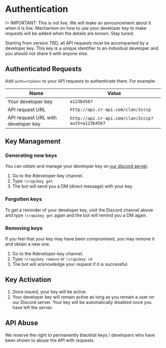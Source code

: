 #  Authentication

!> IMPORTANT: This is not live. We will make an announcement about it when it is live. Mechanism on how to use your developer key to make requests will be added when the details are known. Stay tuned.

Starting from version TBD, all API requests must be accompanied by a developer key. This key is a unique identifier to an individual developer and you should not share it with anyone else.


## Authenticated Requests

Add `auth=<token>` to your API requests to authenticate them. For example:

Name | Value
--- | ---
Your developer key | `a123b4567`
API request URL | `http://api.cr-api.com/clan/2cccp`
API request URL with developer key | `http://api.cr-api.com/clan/2cccp?auth=a123b4567`

## Key Management

###  Generating new keys

You can obtain and manage your developer key on [our discord server](http://discord.me/cr_api).

1. Go to the #developer-key channel.
2. Type `!crapikey get`
3. The bot will send you a DM (direct message) with your key.

###  Forgotten keys

To get a reminder of your developer key, visit the Discord channel above and type `!crapikey get` again and the bot will remind you a DM again.

### Removing keys

If you feel that your key may have been compromised, you may remove it and obtain a new one.

1. Go to the #developer-key channel.
2. Type `!crapikey remove` or `!crapikey rm`
3. The bot will acknowledge your request if it is successful.

## Key Activation

1. Once issued, your key will be active.
2. Your developer key will remain active as long as you remain a user on our Discord server. Your key will be automatically disabled once you have left the server.

## API Abuse

We reserve the right to permanently blacklist keys / developers who have been shown to abuse the API with requests.
